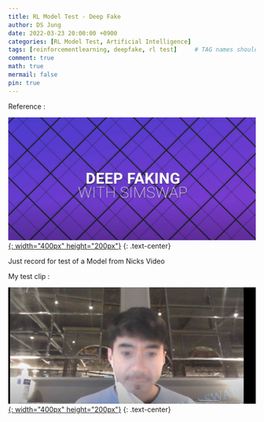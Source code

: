 ```yaml
---
title: RL Model Test - Deep Fake
author: DS Jung
date: 2022-03-23 20:00:00 +0900
categories: [RL Model Test, Artificial Intelligence]
tags: [reinforcementlearning, deepfake, rl test]     # TAG names should always be lowercase
comment: true
math: true
mermail: false
pin: true
---
```


Reference :

[![thumb1](/assets/pic/RL_modeltest_Deepfake.JPG){: width="400px" height="200px"}](https://youtu.be/IHLwjiBmf-g)
{: .text-center}

Just record for test of a Model from Nicks Video

My test clip :

[![thumb1](/assets/pic/RL_modeltest_Deepfake_cut.JPG){: width="400px" height="200px"}](https://youtu.be/PiLspXC14AA)
{: .text-center}
